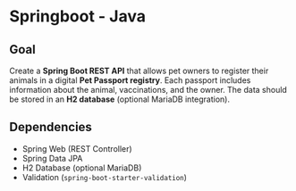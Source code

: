 # Springboot - Java 

## Goal
Create a **Spring Boot REST API** that allows pet owners to register their animals in a digital **Pet Passport registry**. Each passport includes information about the animal, vaccinations, and the owner.
The data should be stored in an **H2 database** (optional MariaDB integration).


## Dependencies
- Spring Web (REST Controller)
- Spring Data JPA
- H2 Database (optional MariaDB)
- Validation (`spring-boot-starter-validation`)
